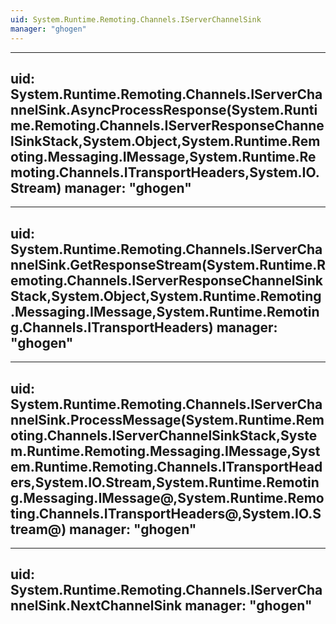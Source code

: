 ```yaml
---
uid: System.Runtime.Remoting.Channels.IServerChannelSink
manager: "ghogen"
---
```


---
uid: System.Runtime.Remoting.Channels.IServerChannelSink.AsyncProcessResponse(System.Runtime.Remoting.Channels.IServerResponseChannelSinkStack,System.Object,System.Runtime.Remoting.Messaging.IMessage,System.Runtime.Remoting.Channels.ITransportHeaders,System.IO.Stream)
manager: "ghogen"
---

---
uid: System.Runtime.Remoting.Channels.IServerChannelSink.GetResponseStream(System.Runtime.Remoting.Channels.IServerResponseChannelSinkStack,System.Object,System.Runtime.Remoting.Messaging.IMessage,System.Runtime.Remoting.Channels.ITransportHeaders)
manager: "ghogen"
---

---
uid: System.Runtime.Remoting.Channels.IServerChannelSink.ProcessMessage(System.Runtime.Remoting.Channels.IServerChannelSinkStack,System.Runtime.Remoting.Messaging.IMessage,System.Runtime.Remoting.Channels.ITransportHeaders,System.IO.Stream,System.Runtime.Remoting.Messaging.IMessage@,System.Runtime.Remoting.Channels.ITransportHeaders@,System.IO.Stream@)
manager: "ghogen"
---

---
uid: System.Runtime.Remoting.Channels.IServerChannelSink.NextChannelSink
manager: "ghogen"
---
